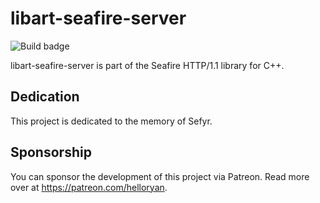 # libart-seafire-server

![Build badge](https://code.helloryan.se/art/libart-seafire-server/actions/workflows/on-push.yaml/badge.svg)

libart-seafire-server is part of the Seafire HTTP/1.1 library for C++.

## Dedication

This project is dedicated to the memory of Sefyr.

## Sponsorship

You can sponsor the development of this project via Patreon. Read more
over at https://patreon.com/helloryan.
